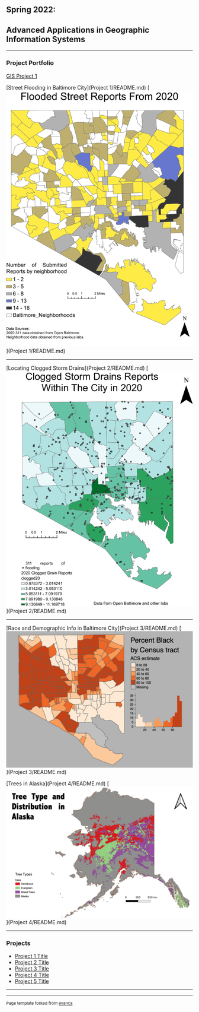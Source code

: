 ## Spring 2022: 
## Advanced Applications in Geographic Information Systems

---

### Project Portfolio

[GIS Project 1](Project1_486/README.md)

[Street Flooding in Baltimore City](Project 1/README.md)
[<img src="Project 1/BIN/311 flooding reports by neighborhood.pdf?raw=true"/>](Project 1/README.md)

---
[Locating Clogged Storm Drains](Project 2/README.md)
[<img src="Project 2/BIN/2020stormdrains.pdf?raw=true"/>](Project 2/README.md)

---
[Race and Demographic Info in Baltimore City](Project 3/README.md)
[<img src="Project 3/BIN/baltimorebyrace.png?raw=true"/>](Project 3/README.md)

[Trees in Alaska](Project 4/README.md) 
[<img src="Project 4/BIN/alaska trees.png?raw=true"/>](Project 4/README.md)

---

### Projects

- [Project 1 Title](http://example.com/)
- [Project 2 Title](http://example.com/)
- [Project 3 Title](http://example.com/)
- [Project 4 Title](http://example.com/)
- [Project 5 Title](http://example.com/)

---




---
<p style="font-size:11px">Page template forked from <a href="https://github.com/evanca/quick-portfolio">evanca</a></p>
<!-- Remove above link if you don't want to attibute -->
